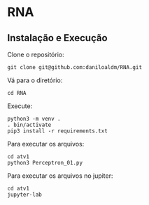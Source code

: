 # RNA

## Instalação e Execução
Clone o repositório:
```
git clone git@github.com:daniloaldm/RNA.git
```
Vá para o diretório:
```
cd RNA
```
Execute:
```
python3 -m venv .
. bin/activate
pip3 install -r requirements.txt
```

Para executar os arquivos:
```
cd atv1
python3 Perceptron_01.py
```
Para executar os arquivos no jupiter:
```
cd atv1
jupyter-lab
```
